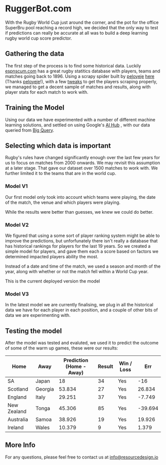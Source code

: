 # RuggerBot.com

With the Rugby World Cup just around the corner, and the pot for the office SuperBru pool reaching a record high, we decided that the only way to test if predictions can really be accurate at all was to build a deep learning rugby world cup score predictor.

## Gathering the data
The first step of the process is to find some historical data. Luckily [espnscum.com](http://stats.espnscrum.com/statsguru/rugby/stats/index.html) has a great rugby statitics database with players, teams and matches going back to 1896. Using a scrapy spider built by [peloyeje](https://github.com/peloyeje) [here](https://github.com/peloyeje/map536-rugby-data-scraper) (Thanks  [peloyeje](https://github.com/peloyeje)!), with a few [tweaks](https://github.com/resourcedesign/map536-rugby-data-scraper) to get the players scraping properly, we managed to get a decent sample of matches and results, along with player stats for each match to work with.  

## Training the Model
Using our data we have experimented with a number of different machine learning solutions, and settled on using Google's [AI Hub](https://cloud.google.com/ai-hub/) , with our data queried from [Big Query](https://cloud.google.com/bigquery/).

## Selecting which data is important
Rugby's rules have changed significantly enough over the last few years for us to focus on matches from 2000 onwards. We may revisit this assumption at a later stage. That gave our dataset over 1500 matches to work with. We further limited it to the teams that are in the world cup.

### Model V1
Our first model only took into account which teams were playing, the date of the match, the venue and which players were playing.

While the results were better than guesses, we knew we could do better.

### Model V2
We figured that using a some sort of player ranking system might be able to improve the predictions, but unforfunately there isn't really a database that has historical rankings for players for the last 19 years. So we created a simple model for players, and gave them each a score based on factors we determined impacted players ability the most.

Instead of a date and time of the match, we used a season and month of the year, along with whether or not the match fell within a World Cup year.

This is the current deployed version the model

### Model V3
In the latest model we are currently finalising, we plug in all the historical data we have for each player in each position, and a couple of other bits of data we are experimenting with.


## Testing the model
After the model was tested and evaluted, we used it to predict the outcome of some of the warm up games, these were our results:


| Home | Away | Prediction (Home - Away) | Result | Win / Loss | Err |
| --- | --- | --- | --- | --- | --- |
|SA|Japan|18|34|Yes|-16|
|Scotland|Georgia|53.834|27|Yes|26.834|
|England|Italy|29.251|37|Yes|-7.749|
|New Zealand|Tonga|45.306|85|Yes|-39.694|
|Australia|Samoa|38.926|19|Yes|19.926|
|Ireland|Wales|10.379|9|Yes|1.379|

## More Info
For any questions, please feel free to contact us at info@resourcedesign.io



 
